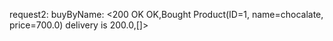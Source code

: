 
request2: buyByName: <200 OK OK,Bought Product(ID=1, name=chocalate, price=700.0) delivery is 200.0,[]>
